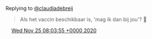Replying to [@claudiadebreij](https://twitter.com/claudiadebreij/status/1331286684143673345)

> Als het vaccin beschikbaar is, 'mag ik dan bij jou'? 🎼

<img src="../../media/tweet.ico" width="12" /> [Wed Nov 25 08:03:55 +0000 2020](https://twitter.com/DromerDenker/status/1331508904967237633)